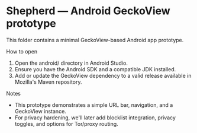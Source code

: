 # Shepherd — Android GeckoView prototype

This folder contains a minimal GeckoView-based Android app prototype.

How to open
1. Open the android/ directory in Android Studio.
2. Ensure you have the Android SDK and a compatible JDK installed.
3. Add or update the GeckoView dependency to a valid release available in Mozilla's Maven repository.

Notes
- This prototype demonstrates a simple URL bar, navigation, and a GeckoView instance.
- For privacy hardening, we'll later add blocklist integration, privacy toggles, and options for Tor/proxy routing.
